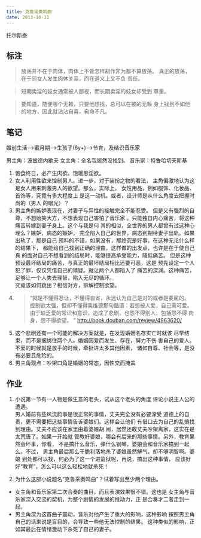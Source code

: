 ```yaml
---
title: 克鲁采奏鸣曲
date: 2013-10-31
---
```


托尔斯泰

## 标注

>放荡并不在于肉体，肉体上不管怎样胡作非为都不算放荡。
>真正的放荡，在于同女人发生肉体关系，而在道义上又不负
>责任。

>短期卖淫的妓女通常被人鄙视，而长期卖淫的妓女却受到
尊重。

>要知道，随便哪个无赖，只要他想找，总可以在被的无赖
身上找到不如他的地方，因此就沾沾自喜，自命不凡。

## 笔记
婚前生活-->蜜月期-->生孩子(8y+)-->节育，及结识音乐家

男主角：波兹德内歇夫
女主角：全名我居然没找到。
音乐家：特鲁哈切夫斯基

1. 饱食终日，必产生肉欲。饱暖思淫欲。
2. 女人利用性欲来控制男人。进一步，对于装扮之物的看法，
主角偏激地认为这是女人用来刺激男人的欲望。那么，实际上，
女性用品，例如服饰、化妆品、首饰等，究竟有多大程度上
是这一动机。或者，设计师是从什么角度去把握时尚的（男人
的眼光）？
3. 男主角的嫉妒表现在，对妻子与异性的接触完全不能忍受。
但是又有强烈的自尊，不想贻笑大方，不想表现自己害怕了音乐家
。只能独自内心痛苦，将这种痛苦转嫁到妻子身上。这个与我是何
其的相似，全世界的男人都曾有过这种心理么？嫉妒，病态的嫉妒，
完全陷入自己的世界，病态到期待妻子出轨。如果出轨了，那是自己
预料的不错，如果没有，那终究是好事。在这种无论什么样的结果下，
都能给自己找到正确的理由，这样做的出发点，也许是在于使自己真
的面对自己不想看到的结局时，能够提高承受能力，降低痛苦。
但是这种预设最坏结局的痛苦，与真正的最坏结局相比还要可恶，这是
预先设定一个人犯了罪，仅仅凭借自己的猜疑。就让两个人都陷入了
痛苦的深渊。这种痛苦，足够让一个人失去理智，陷入无尽的循环。  
究竟该如何跳出？相信对方，排解控制欲望。
4. >“就是不懂得忍让，不懂得自省，永远认为自己是对的或者是委屈的。
控制欲太强，但却不懂得奥维德那句酷语：若想被人爱，自己需可爱。
由于缺乏爱的常识和意识，造成了悲剧，也怨不得别人，包括怨不得
肉身，怨不得欲望。 ”
http://book.douban.com/review/4963620/
5. 这个悲剧还有一个可能的解决方案就是，在发现婚姻名存实亡时就该
尽早结束，而不是捆绑住两个人。婚姻因爱而发生、存在，努力不伤
害自己的爱人。不爱的时候就是放手的时候，牵扯进太多其他因素，
诸如自尊、社会等，是没有必要且危险的。
6. 男主角观点：吵架口角是婚姻的常态，因性交而掩盖

## 作业
1. 小说第一节有一人物是做生意的老头，试从这个老头的角度
评论小说主人公的遭遇。  
男人婚前有些风流韵事是很正常的事情，丈夫完全没有必要深受
道德上的自责，更不需要把这些事情告诉婆娘们。这样会让他们
有借口去为自己的乱搞找到理由。丈夫不应该在家里由着婆娘胡
闹，居然还敢丈夫吵架离家，这实在是太荒唐了。如果一开始就
管教好婆娘，哪会有后来的那些事情。另外，教育果然会坏事，你看，
不是搞什么音乐，弹什么钢琴，婆娘会和音乐家搞到一起么。不过，
男主角最后那么干脆利落地杀了婆娘虽然解气，却不够明智啊。婆娘
到处都可以找，何必为了这一个进监狱呢，再说，搞出这种事情，
应该好好“教育”，怎么可以这么轻松地就杀死！

2. 为什么这部小说题名“克鲁采奏鸣曲”？试着写出至少两个理由。

- 女主角和音乐家第二次合奏的曲目，而且表演效果很不错。这也是
女主角与音乐家深入交流的契机，为整个剧情的发展的推动力，正
是合奏才二者走到一起。
- 男主角深为这首曲子震动，音乐对他产生了重大的影响，这种影响
按照男主角自己的话来说是盲目的，会导致一些他无法控制的结果。
这种类似的影响，正如其最后在情绪激动下杀死了自己的妻子。
